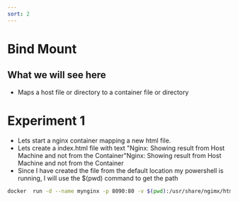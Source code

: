 ```yaml
---
sort: 2
---
```


# Bind Mount

## What we will see here
* Maps a host file or directory to a container file or directory

# Experiment 1
 * Lets start a nginx container mapping a new html file.
 * Lets create a index.html file with text "Nginx: Showing result from Host Machine and not from the Container"Nginx: Showing result from Host Machine and not from the Container
 * Since I have created the file from the default location my powershell is running, I will use the $(pwd) command to get the path
```bash
docker  run -d --name mynginx -p 8090:80 -v $(pwd):/usr/share/ngimx/html nginx
```
